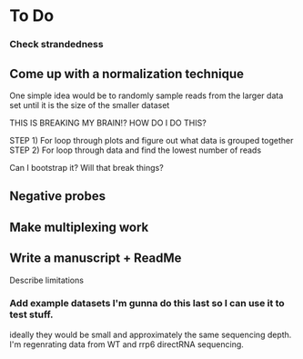 # To Do

### Check strandedness

## Come up with a normalization technique

One simple idea would be to randomly sample reads from the larger data set until it is the size of the smaller dataset

THIS IS BREAKING MY BRAIN!? HOW DO I DO THIS?

STEP 1) For loop through plots and figure out what data is grouped together
STEP 2) For loop through data and find the lowest number of reads

Can I bootstrap it? Will that break things?

## Negative probes 

## Make multiplexing work

## Write a manuscript + ReadMe

Describe limitations

### Add example datasets I'm gunna do this last so I can use it to test stuff.

ideally they would be small and approximately the same sequencing depth.
I'm regenrating data from WT and rrp6 directRNA sequencing. 
